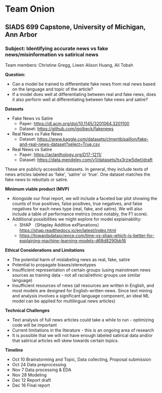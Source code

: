 # Team Onion
## SIADS 699 Capstone, University of Michigan, Ann Arbor
### Subject: Identifying accurate news vs fake news/misinformation vs satirical news

Team members: Christine Gregg, Liwen Alison Huang, Ali Tobah 

**Question:**
* Can a model be trained to differentiate fake news from real news based on the language and topic of the article?
* If a model does well at differentiating between real and fake news, does it also perform well at differentiating between fake news and satire?

**Datasets**
* Fake News vs Satire
  - Paper: https://dl.acm.org/doi/10.1145/3201064.3201100
  - Dataset: https://github.com/jgolbeck/fakenews
* Real News vs Fake News
  - Dataset: https://www.kaggle.com/datasets/clmentbisaillon/fake-and-real-news-dataset?select=True.csv
* Real News vs Satire
  - Paper: https://aclanthology.org/D17-1211/
  - Dataset: https://data.mendeley.com/v1/datasets/hx3rzw5dwt/draft

These are publicly accessible datasets. In general, they include texts of news articles labeled as 'fake', 'satire' or 'true'. One dataset matches the fake news to rebuttals or satire.

**Minimum viable product (MVP)**
* Alongside our final report, we will include a faceted bar plot showing the counts of true positives, false positives, true negatives, and false negatives for each news type (real, fake, and satire). We will also include a table of performance metrics (most notably, the F1 score).
* Additional possibilities we might explore for model explainability:
  - SHAP （SHapley Additive exPlanations） https://shap.readthedocs.io/en/latest/index.html 
  - https://towardsdatascience.com/lime-vs-shap-which-is-better-for-explaining-machine-learning-models-d68d8290bb16 

**Ethical Considerations and Limitations**
* The potential harm of mislabeling news as real, fake, satire
* Potential to propagate biases/stereotypes
* Insufficient representation of certain groups (using mainstream news sources as training data - not all racial/ethnic groups use similar language)
* Insufficient resources of news (all resources are written in English, and most models are designed for English-written news. Since text mining and analysis involves a significant language component, an ideal ML model can be applied for multilingual news articles)

**Technical Challenges**
* Text analysis of full news articles could take a while to run - optimizing code will be important
* Current limitations in the literature - this is an ongoing area of research
* It is possible that we will not have enough labeled satirical data and/or that satirical articles will skew towards certain topics.

**Timeline**
* Oct 10 Brainstorming and Topic, Data collecting, Proposal submission
* Oct 24 Data preprocessing
* Nov 7 Data processing & EDA
* Nov 28 Modeling 
* Dec 12 Report draft
* Dec 16 Final report


